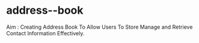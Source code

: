 # address--book
Aim : Creating Address Book To Allow Users To Store Manage and Retrieve Contact Information Effectively.
